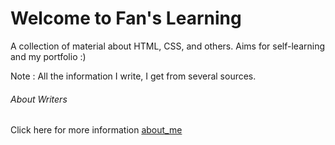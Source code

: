 # Welcome to Fan's Learning

A collection of material about HTML, CSS, and others. Aims for self-learning  and my  portfolio :)

Note : All the information I write, I get from several sources.

###### About Writers 
Click here for more information [about_me](https://about.me/azmi_refani)
